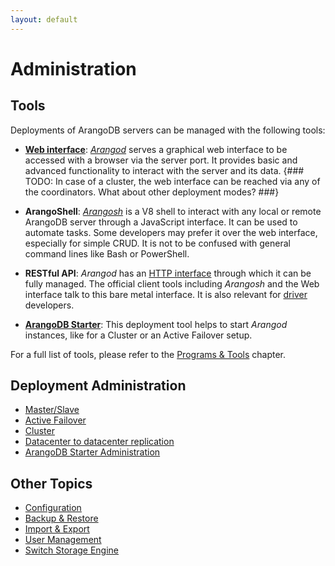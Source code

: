 ```yaml
---
layout: default
---
```

Administration
==============

Tools
-----

Deployments of ArangoDB servers can be managed with the following tools:

- [**Web interface**](programs-web-interface-readme.html):
  [_Arangod_](programs-arangod-readme.html) serves a graphical web interface to
  be accessed with a browser via the server port. It provides basic and advanced
  functionality to interact with the server and its data.
{### TODO: In case of a cluster, the web interface can be reached via any of the coordinators. What about other deployment modes? ###}

- **ArangoShell**: [_Arangosh_](programs-arangosh-readme.html) is a V8 shell to
  interact with any local or remote ArangoDB server through a JavaScript
  interface. It can be used to automate tasks. Some developers may prefer it over
  the web interface, especially for simple CRUD. It is not to be confused with
  general command lines like Bash or PowerShell.

- **RESTful API**: _Arangod_ has an [HTTP interface](../../HTTP/index.html) through
  which it can be fully managed. The official client tools including _Arangosh_ and
  the Web interface talk to this bare metal interface. It is also relevant for
  [driver](../../Drivers/index.html) developers.

- [**ArangoDB Starter**](programs-starter-readme.html): This deployment tool
  helps to start _Arangod_ instances, like for a Cluster or an Active Failover setup.
  
For a full list of tools, please refer to the [Programs & Tools](programs-readme.html) chapter.

Deployment Administration
-------------------------

- [Master/Slave](administration-master-slave-readme.html)
- [Active Failover](administration-active-failover-readme.html)
- [Cluster](administration-cluster-readme.html)
- [Datacenter to datacenter replication](administration-dc2dc-readme.html)
- [ArangoDB Starter Administration](administration-starter-readme.html)

Other Topics
------------

- [Configuration](administration-configuration-readme.html)
- [Backup & Restore](backup-restore-readme.html)
- [Import & Export](administration-import-export.html)
- [User Management](administration-managing-users-readme.html)
- [Switch Storage Engine](administration-engine-switch-engine.html)

